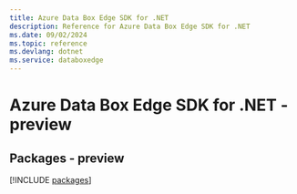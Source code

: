 ```yaml
---
title: Azure Data Box Edge SDK for .NET
description: Reference for Azure Data Box Edge SDK for .NET
ms.date: 09/02/2024
ms.topic: reference
ms.devlang: dotnet
ms.service: databoxedge
---
```

# Azure Data Box Edge SDK for .NET - preview
## Packages - preview
[!INCLUDE [packages](data-box-edge-index.md)]